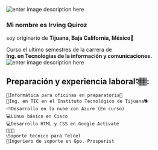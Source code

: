 <p><img src="https://i.gifer.com/origin/bd/bdb5f1d6e74ef29733053fd1ff52f2e2_w200.gif" alt="enter image description here"></p>
<h3 id="mi-nombre-es-irving-quiroz">Mi nombre es <strong>Irving Quiroz</strong></h3>
<p>soy originario de <strong>Tijuana, Baja California, México</strong>🌮</p>
<p>Curso el ultimo semestres de la carrera de<br>
<strong>Ing. en Tecnologías de la información y comunicaciones.</strong><br>
<img src="https://thumbs.gfycat.com/IndelibleFlawedAfricangroundhornbill-size_restricted.gif" alt="enter image description here"></p>
<h2 id="preparación-y-experiencia-laboral👇🏽">Preparación y experiencia laboral👇🏽:</h2>
<pre><code>🏫Informática para oficinas en preparatoria🐯
🏫Ing. en TIC en el Instituto Tecnológico de Tijuana🐕
⛅Desarrollo en la nube con Azure (En curso)
💻Linux básico en Cisco
💻Desarrollo HTML y CSS en Google Actívate
👷👇🏽
📞Soporte técnico para Telcel
🔧Ingeriero de soporte en Gpo. Prosperist
</code></pre>

